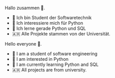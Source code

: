Hallo zusammen 👋.
- 👋 Ich bin Student der Softwaretechnik
- 👀 Ich interessiere mich für Python
- 🌱 Ich lerne gerade Python und SQL
- 🇦🇷  Alle Projekte stammen von der Universität.

Hello everyone 👋.
- 👋 I am a student of software engineering
- 👀 I am interested in Python
- 🌱 I am currently learning Python and SQL
- 🇦🇷 All projects are from university.

<!---
jaidar2003/jaidar2003 is a ✨ special ✨ repository because its `README.md` (this file) appears on your GitHub profile.
You can click the Preview link to take a look at your changes.
--->
